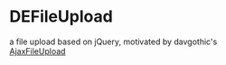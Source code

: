 DEFileUpload
============

a file upload based on jQuery, motivated by davgothic's  
[AjaxFileUpload](http://github.com/davgothic/AjaxFileUpload)
